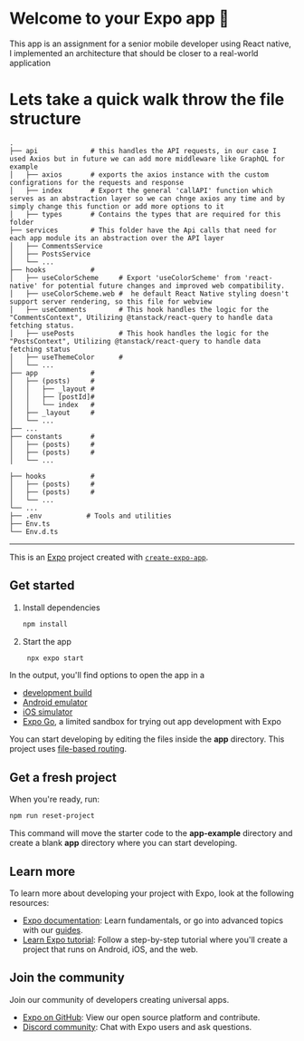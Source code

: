# Welcome to your Expo app 👋

This app is an assignment for a senior mobile developer using React native, I implemented an architecture that should be closer to a real-world application

# Lets take a quick walk throw the file structure 


    .
    ├── api             # this handles the API requests, in our case I used Axios but in future we can add more middleware like GraphQL for example
    │   ├── axios       # exports the axios instance with the custom configrations for the requests and response 
    │   ├── index       # Export the general 'callAPI' function which serves as an abstraction layer so we can chnge axios any time and by simply change this function or add more options to it
    │   ├── types       # Contains the types that are required for this folder
    ├── services        # This folder have the Api calls that need for each app module its an abstraction over the API layer 
    │   ├── CommentsService
    │   ├── PostsService  
    │   └── ...
    ├── hooks           # 
    │   ├── useColorScheme     # Export 'useColorScheme' from 'react-native' for potential future changes and improved web compatibility.
    │   ├── useColorScheme.web #  he default React Native styling doesn't support server rendering, so this file for webview 
    │   ├── useComments        # This hook handles the logic for the "CommentsContext", Utilizing @tanstack/react-query to handle data fetching status.
    │   ├── usePosts           # This hook handles the logic for the "PostsContext", Utilizing @tanstack/react-query to handle data fetching status 
    │   ├── useThemeColor      # 
    │   └── ...
    ├── app             # 
    │   ├── (posts)     # 
    │   │   ├── _layout # 
    │   │   ├── [postId]# 
    │   │   └── index   # 
    │   ├── _layout     # 
    │   └── ...
    ├── ...     
    ├── constants       # 
    │   ├── (posts)     # 
    │   ├── (posts)     #  
    │   └── ...

    ├── hooks           # 
    │   ├── (posts)     # 
    │   ├── (posts)     #  
    │   └── ...
    └── ...
    ├── .env           # Tools and utilities
    ├── Env.ts
    └── Env.d.ts




---
This is an [Expo](https://expo.dev) project created with [`create-expo-app`](https://www.npmjs.com/package/create-expo-app).

## Get started

1. Install dependencies

   ```bash
   npm install
   ```

2. Start the app

   ```bash
    npx expo start
   ```

In the output, you'll find options to open the app in a

- [development build](https://docs.expo.dev/develop/development-builds/introduction/)
- [Android emulator](https://docs.expo.dev/workflow/android-studio-emulator/)
- [iOS simulator](https://docs.expo.dev/workflow/ios-simulator/)
- [Expo Go](https://expo.dev/go), a limited sandbox for trying out app development with Expo

You can start developing by editing the files inside the **app** directory. This project uses [file-based routing](https://docs.expo.dev/router/introduction).

## Get a fresh project

When you're ready, run:

```bash
npm run reset-project
```

This command will move the starter code to the **app-example** directory and create a blank **app** directory where you can start developing.

## Learn more

To learn more about developing your project with Expo, look at the following resources:

- [Expo documentation](https://docs.expo.dev/): Learn fundamentals, or go into advanced topics with our [guides](https://docs.expo.dev/guides).
- [Learn Expo tutorial](https://docs.expo.dev/tutorial/introduction/): Follow a step-by-step tutorial where you'll create a project that runs on Android, iOS, and the web.

## Join the community

Join our community of developers creating universal apps.

- [Expo on GitHub](https://github.com/expo/expo): View our open source platform and contribute.
- [Discord community](https://chat.expo.dev): Chat with Expo users and ask questions.
